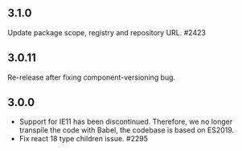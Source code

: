## 3.1.0

Update package scope, registry and repository URL. #2423

## 3.0.11

Re-release after fixing component-versioning bug.

## 3.0.0

- Support for IE11 has been discontinued. Therefore, we no longer transpile the code with Babel, the codebase is based on ES2019.
- Fix react 18 type children issue. #2295
